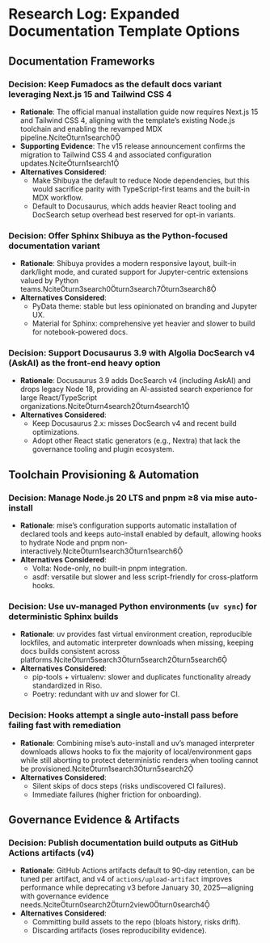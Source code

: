 # Research Log: Expanded Documentation Template Options

## Documentation Frameworks

### Decision: Keep Fumadocs as the default docs variant leveraging Next.js 15 and Tailwind CSS 4
- **Rationale**: The official manual installation guide now requires Next.js 15 and Tailwind CSS 4, aligning with the template’s existing Node.js toolchain and enabling the revamped MDX pipeline.citeturn1search0
- **Supporting Evidence**: The v15 release announcement confirms the migration to Tailwind CSS 4 and associated configuration updates.citeturn1search1
- **Alternatives Considered**:
  - Make Shibuya the default to reduce Node dependencies, but this would sacrifice parity with TypeScript-first teams and the built-in MDX workflow.
  - Default to Docusaurus, which adds heavier React tooling and DocSearch setup overhead best reserved for opt-in variants.

### Decision: Offer Sphinx Shibuya as the Python-focused documentation variant
- **Rationale**: Shibuya provides a modern responsive layout, built-in dark/light mode, and curated support for Jupyter-centric extensions valued by Python teams.citeturn3search0turn3search7turn3search8
- **Alternatives Considered**:
  - PyData theme: stable but less opinionated on branding and Jupyter UX.
  - Material for Sphinx: comprehensive yet heavier and slower to build for notebook-powered docs.

### Decision: Support Docusaurus 3.9 with Algolia DocSearch v4 (AskAI) as the front-end heavy option
- **Rationale**: Docusaurus 3.9 adds DocSearch v4 (including AskAI) and drops legacy Node 18, providing an AI-assisted search experience for large React/TypeScript organizations.citeturn4search2turn4search1
- **Alternatives Considered**:
  - Keep Docusaurus 2.x: misses DocSearch v4 and recent build optimizations.
  - Adopt other React static generators (e.g., Nextra) that lack the governance tooling and plugin ecosystem.

## Toolchain Provisioning & Automation

### Decision: Manage Node.js 20 LTS and pnpm ≥8 via mise auto-install
- **Rationale**: mise’s configuration supports automatic installation of declared tools and keeps auto-install enabled by default, allowing hooks to hydrate Node and pnpm non-interactively.citeturn1search3turn1search6
- **Alternatives Considered**:
  - Volta: Node-only, no built-in pnpm integration.
  - asdf: versatile but slower and less script-friendly for cross-platform hooks.

### Decision: Use uv-managed Python environments (`uv sync`) for deterministic Sphinx builds
- **Rationale**: uv provides fast virtual environment creation, reproducible lockfiles, and automatic interpreter downloads when missing, keeping docs builds consistent across platforms.citeturn5search3turn5search2turn5search6
- **Alternatives Considered**:
  - pip-tools + virtualenv: slower and duplicates functionality already standardized in Riso.
  - Poetry: redundant with uv and slower for CI.

### Decision: Hooks attempt a single auto-install pass before failing fast with remediation
- **Rationale**: Combining mise’s auto-install and uv’s managed interpreter downloads allows hooks to fix the majority of local/environment gaps while still aborting to protect deterministic renders when tooling cannot be provisioned.citeturn1search3turn5search2
- **Alternatives Considered**:
  - Silent skips of docs steps (risks undiscovered CI failures).
  - Immediate failures (higher friction for onboarding).

## Governance Evidence & Artifacts

### Decision: Publish documentation build outputs as GitHub Actions artifacts (v4)
- **Rationale**: GitHub Actions artifacts default to 90-day retention, can be tuned per artifact, and v4 of `actions/upload-artifact` improves performance while deprecating v3 before January 30, 2025—aligning with governance evidence needs.citeturn0search2turn2view0turn0search4
- **Alternatives Considered**:
  - Committing build assets to the repo (bloats history, risks drift).
  - Discarding artifacts (loses reproducibility evidence).

